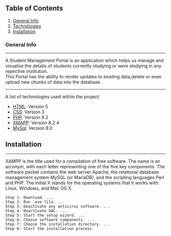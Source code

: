 ## Table of Contents
1. [General Info](#general-info)
2. [Technologies](#technologies)
3. [Installation](#installation)

### General Info
***
A Student Management Portal is an application which helps us manage and visualise the details of students currently studying or were studying in any repective institution. <br>
This Portal has the ability to render updates to existing data,delete or even upload new chunks of data into the database.

***
A list of technologies used within the project:
* [HTML](https://example.com): Version 5 
* [CSS](https://example.com): Version 3
* [PHP](https://example.com): Version 8.2
* [XMAPP](https://example.com): Version 8.2.4
* [MySql](https://example.com): Version 8.0
## Installation
***
XAMPP is the title used for a compilation of free software. The name is an acronym, with each letter representing one of the five key components. The software packet contains the web server Apache, the relational database management system MySQL (or MariaDB), and the scripting languages Perl and PHP. The initial X stands for the operating systems that it works with: Linux, Windows, and Mac OS X.
```
Step 1: Download. ...
Step 2: Run .exe file. ...
Step 3: Deactivate any antivirus software. ...
Step 4: Deactivate UAC. ...
Step 5: Start the setup wizard. ...
Step 6: Choose software components. ...
Step 7: Choose the installation directory. ...
Step 8: Start the installation process.
```
